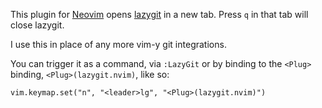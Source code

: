 This plugin for [Neovim](https://github.com/neovim/neovim) opens [lazygit](https://github.com/jesseduffield/lazygit) in a new tab. Press `q` in that tab will close lazygit.

I use this in place of any more vim-y git integrations.

You can trigger it as a command, via `:LazyGit` or by binding to the `<Plug>` binding, `<Plug>(lazygit.nvim)`, like so:

```
vim.keymap.set("n", "<leader>lg", "<Plug>(lazygit.nvim)")
```
